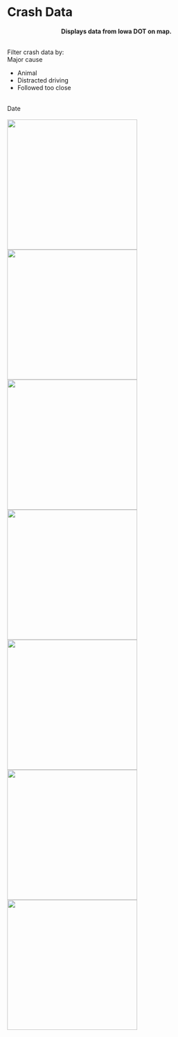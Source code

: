 # Crash Data

<p align="center">
<b>Displays data from Iowa DOT on map.</b>
</br></br>

Filter crash data by:
</br>
Major cause
<ul>
<li>Animal</li>
<li>Distracted driving</li>
<li>Followed too close</li>
</ul>
</br>
Date
</br></br>
<img src="/crashdata-1.png" width="300">
<img src="/crashdata-2.png" width="300">
<img src="/crashdata-3.png" width="300">
<img src="/crashdata-4.png" width="300">
<img src="/crashdata-5.png" width="300">
<img src="/crashdata-6.png" width="300">
<img src="/crashdata-7.png" width="300">
</p>
